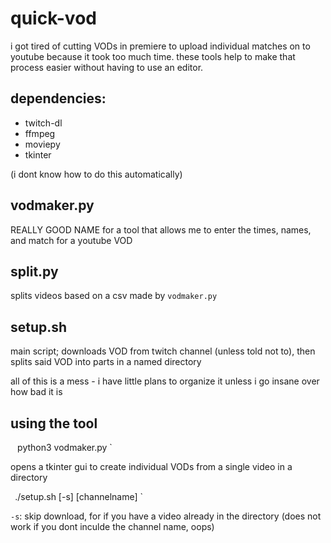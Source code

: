 # quick-vod

i got tired of cutting VODs in premiere to upload individual matches on to youtube because it took too much time. these tools help to make that process easier without having to use an editor.

## dependencies:

- twitch-dl
- ffmpeg
- moviepy
- tkinter

(i dont know how to do this automatically)

## vodmaker.py

REALLY GOOD NAME for a tool that allows me to enter the times, names, and match for a youtube VOD

## split.py

splits videos based on a csv made by `vodmaker.py`

## setup.sh

main script; downloads VOD from twitch channel (unless told not to), then splits said VOD into parts in a named directory

all of this is a mess - i have little plans to organize it unless i go insane over how bad it is

## using the tool


`
` python3 vodmaker.py `

opens a tkinter gui to create individual VODs from a single video in a directory

`
`./setup.sh [-s] [channelname] `

`-s`: skip download, for if you have a video already in the directory (does not work if you dont inculde the channel name, oops)


